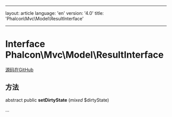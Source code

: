 * * *

layout: article language: 'en' version: '4.0' title: 'Phalcon\Mvc\Model\ResultInterface'

* * *

# Interface **Phalcon\Mvc\Model\ResultInterface**

<a href="https://github.com/phalcon/cphalcon/tree/v4.0.0/phalcon/mvc/model/resultinterface.zep" class="btn btn-default btn-sm">源码在GitHub</a>

## 方法

abstract public **setDirtyState** (*mixed* $dirtyState)

...